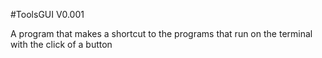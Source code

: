 #ToolsGUI V0.001


A program that makes a shortcut to the programs that run on the terminal with the click of a button



